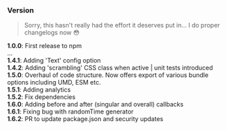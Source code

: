 ### Version

> Sorry, this hasn't really had the effort it deserves put in... I do proper changelogs now 😳

**1.0.0**:  First release to npm  
...<br/>
**1.4.1**:  Adding 'Text' config option  
**1.4.2**:  Adding 'scrambling' CSS class when active | unit tests introduced  
**1.5.0**:  Overhaul of code structure. Now offers export of various bundle options including UMD, ESM etc.  
**1.5.1**:  Adding analytics  
**1.5.2**:  Fix dependencies  
**1.6.0**:  Adding before and after (singular and overall) callbacks  
**1.6.1**:  Fixing bug with randomTime generator  
**1.6.2**:  PR to update package.json and security updates

